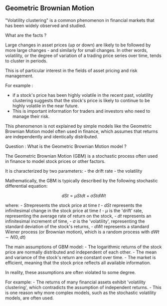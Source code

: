 ## Geometric Brownian Motion

"Volatility clustering" is a common phenomenon in financial markets that has been widely observed and studied. 

What are the facts ?

Large changes in asset prices (up or down) are likely to be followed by more large changes - and similarly for small changes. In other words, volatility, or the degree of variation of a trading price series over time, tends to cluster in periods.

This is of particular interest in the fields of asset pricing and risk management. 

For example :
*    if a stock's price has been highly volatile in the recent past, volatility clustering suggests that the stock's price is likely to continue to be highly volatile in the near future.
*    This is important information for traders and investors who need to manage their risk.

This phenomenon is not explained by simple models like the Geometric Brownian Motion model often used in finance, which assumes that returns are independently and identically distributed.

Question : What is the Geometric Brownian Motion model ?

The Geometric Brownian Motion (GBM) is a stochastic process often used in finance to model stock prices or other factors. 

It is characterized by two parameters:
    - the drift rate
    - the volatility

Mathematically, the GBM is typically described by the following stochastic differential equation:

$$
dSt​=μSt​dt+σSt​dWt​
$$

where:
    - $St​$ represents the stock price at time $t$
    - $dSt$ represents the infinitesimal change in the stock price at time $t$
    - $μ$ is the 'drift' rate, representing the average rate of return on the stock,
    - $dt$ represents an infinitesimal increment of time,
    - $σ$ is the 'volatility', representing the standard deviation of the stock's returns,
    - $dWt​$ represents a standard Wiener process (or Brownian motion), which is a random process with $dWt​∼N(0,dt)$


The main assumptions of GBM model:
    - The logarithmic returns of the stock price are normally distributed and independent of each other.
    - The mean and variance of the stock's return are constant over time.
    - The market is efficient, meaning that the stock price reflects all available information.

In reality, these assumptions are often violated to some degree. 

For example:
    - The returns of many financial assets exhibit 'volatility clustering', which contradicts the assumption of independent returns.
    - This is one reason why more complex models, such as the stochastic volatility models, are often used.
